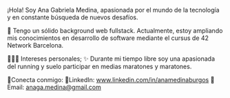 ¡Hola! Soy Ana Gabriela Medina, apasionada por el mundo de la tecnología y en constante búsqueda de nuevos desafíos.

🚀 Tengo un sólido background web fullstack. Actualmente, estoy ampliando mis conocimientos en desarrollo de software mediante el cursus de 42 Network Barcelona.


👨🏽‍💻 Intereses personales;
✨ Durante mi tiempo libre soy una apasionada del running y suelo participar en medias maratones y maratones.


👤Conecta conmigo:
🔖LinkedIn: www.linkedin.com/in/anamedinaburgos
🔖Email: anaga.medina@gmail.com

<!---
Anagamedina/Anagamedina is a ✨ special ✨ repository because its `README.md` (this file) appears on your GitHub profile.
You can click the Preview link to take a look at your changes.
--->
